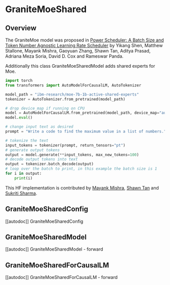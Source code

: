 <!--Copyright 2025 The HuggingFace Team. All rights reserved.

Licensed under the Apache License, Version 2.0 (the "License"); you may not use this file except in compliance with
the License. You may obtain a copy of the License at

http://www.apache.org/licenses/LICENSE-2.0

Unless required by applicable law or agreed to in writing, software distributed under the License is distributed on
an "AS IS" BASIS, WITHOUT WARRANTIES OR CONDITIONS OF ANY KIND, either express or implied. See the License for the
specific language governing permissions and limitations under the License.

⚠️ Note that this file is in Markdown but contain specific syntax for our doc-builder (similar to MDX) that may not be
rendered properly in your Markdown viewer.

-->

# GraniteMoeShared

## Overview


The GraniteMoe model was proposed in [Power Scheduler: A Batch Size and Token Number Agnostic Learning Rate Scheduler](https://arxiv.org/abs/2408.13359) by Yikang Shen, Matthew Stallone, Mayank Mishra, Gaoyuan Zhang, Shawn Tan, Aditya Prasad, Adriana Meza Soria, David D. Cox and Rameswar Panda.

Additionally this class GraniteMoeSharedModel adds shared experts for Moe.

```python
import torch
from transformers import AutoModelForCausalLM, AutoTokenizer

model_path = "ibm-research/moe-7b-1b-active-shared-experts"
tokenizer = AutoTokenizer.from_pretrained(model_path)

# drop device_map if running on CPU
model = AutoModelForCausalLM.from_pretrained(model_path, device_map="auto")
model.eval()

# change input text as desired
prompt = "Write a code to find the maximum value in a list of numbers."

# tokenize the text
input_tokens = tokenizer(prompt, return_tensors="pt")
# generate output tokens
output = model.generate(**input_tokens, max_new_tokens=100)
# decode output tokens into text
output = tokenizer.batch_decode(output)
# loop over the batch to print, in this example the batch size is 1
for i in output:
    print(i)
```

This HF implementation is contributed by [Mayank Mishra](https://huggingface.co/mayank-mishra), [Shawn Tan](https://huggingface.co/shawntan) and [Sukriti Sharma](https://huggingface.co/SukritiSharma).


## GraniteMoeSharedConfig

[[autodoc]] GraniteMoeSharedConfig

## GraniteMoeSharedModel

[[autodoc]] GraniteMoeSharedModel
    - forward

## GraniteMoeSharedForCausalLM

[[autodoc]] GraniteMoeSharedForCausalLM
    - forward